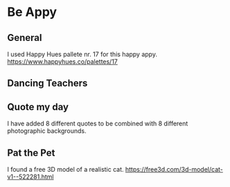 # Be Appy

## General
I used Happy Hues pallete nr. 17 for this happy appy.
https://www.happyhues.co/palettes/17

## Dancing Teachers

## Quote my day
I have added 8 different quotes to be combined with 8 different photographic backgrounds. 

## Pat the Pet
I found a free 3D model of a realistic cat.
https://free3d.com/3d-model/cat-v1--522281.html